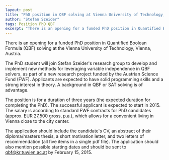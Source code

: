 ```yaml
---
layout: post
title: "PhD position in QBF solving at Vienna University of Technology, Austria"
author: "Stefan Szeider"
tags: Position PhD QBF
excerpt: "There is an opening for a funded PhD position in Quantified Boolean Formula (QBF) solving at the Vienna University of Technology, Vienna, Austria."
---
```

There is an opening for a funded PhD position in Quantified Boolean Formula (QBF) solving at the Vienna University of Technology, Vienna, Austria. 

The PhD student will join Stefan Szeider's research group to develop and implement new methods for leveraging variable independence in QBF solvers, as part of a new research project funded by the Austrian Science Fund (FWF). Applicants are expected to have solid programming skills and a strong interest in theory. A background in QBF or SAT solving is of advantage.

The position is for a duration of three years (the expected duration for completing the PhD). The successful applicant is expected to start in 2015. The salary is according to standard FWF contracts for PhD candidates (approx. EUR 27,500 gross, p.a.), which allows for a convenient living in Vienna close to the city center.

The application should include the candidate's CV, an abstract of their diploma/masters thesis, a short motivation letter, and two letters of recommendation (all five items in a single pdf file). The application should also mention possible starting dates and should be sent to qbf@kr.tuwien.ac.at by February 15, 2015.

